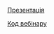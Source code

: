 [Презентація](https://docs.google.com/presentation/d/1vkNtpFp_3LPR7k1jZErr-J5MVzMO7vqgMeQSiQH8vTI/edit?usp=sharing)

[Код вебінару](https://colab.research.google.com/drive/191T0ztxXtMjXGgFKXmZZuNrteExYEJKP?usp=sharing)
